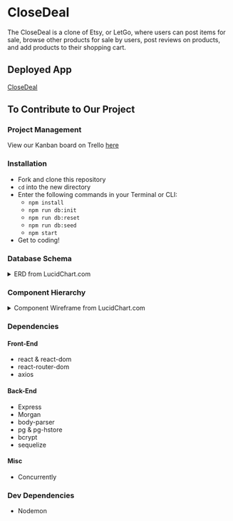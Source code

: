 # CloseDeal
The CloseDeal is a clone of Etsy, or LetGo, where users can post items for sale, browse other products for sale by users, post reviews on products, and add products to their shopping cart.

## Deployed App
[CloseDeal](http://doesntworkyet.com)

## To Contribute to Our Project

### Project Management
View our Kanban board on Trello [here](https://trello.com/b/Kokd8Ev1/project-3)


### Installation
- Fork and clone this repository
- <code>cd</code> into the new directory
- Enter the following commands in your Terminal or CLI:
    - <code>npm install</code>
    - <code>npm run db:init</code>
    - <code>npm run db:reset</code>
    - <code>npm run db:seed</code>
    - <code>npm start</code>
- Get to coding!

### Database Schema
<details><summary>ERD from LucidChart.com</summary>
<img src="https://res.cloudinary.com/brian-ogilvie/image/upload/v1549293157/Project%203/Entity_Relational_Diagram.png" alt="ERD">
</details>

### Component Hierarchy
<details><summary>Component Wireframe from LucidChart.com</summary>
<img src="https://res.cloudinary.com/brian-ogilvie/image/upload/v1549522953/Project%203/Component%20Hierarchy.png" alt="hierarchy">
</details>

### Dependencies
#### Front-End
- react & react-dom
- react-router-dom
- axios

#### Back-End
- Express
- Morgan
- body-parser
- pg & pg-hstore
- bcrypt
- sequelize

#### Misc
- Concurrently

### Dev Dependencies
- Nodemon
